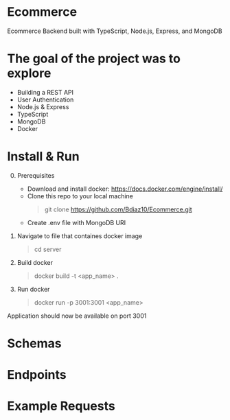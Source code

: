 # Ecommerce
Ecommerce Backend built with TypeScript, Node.js, Express, and MongoDB

# The goal of the project was to explore
-  Building a REST API
-  User Authentication
-  Node.js & Express
-  TypeScript
-  MongoDB
-  Docker

# Install & Run
0. Prerequisites
   - Download and install docker: https://docs.docker.com/engine/install/
   - Clone this repo to your local machine
     > git clone https://github.com/Bdiaz10/Ecommerce.git
   - Create .env file with MongoDB URI
     
1. Navigate to file that containes docker image
   > cd server

2. Build docker
   > docker build -t <app_name> .

3. Run docker
   > docker run -p 3001:3001 <app_name>

Application should now be available on port 3001

# Schemas

# Endpoints

# Example Requests
